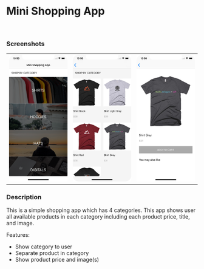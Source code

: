 <h1> Mini Shopping App </h1> 
<br>


### Screenshots

<table align="center" border="0">

<tr>
<td> <img src="Screenshots/1.png"> </td>
<td> <img src="Screenshots/2.png"> </td>
<td> <img src="Screenshots/3.png"> </td>
</tr>

</table>

### Description

This is a simple shopping app which has 4 categories. This app shows user all available products in each category including each product price, title, and image.

Features:

* Show category to user
* Separate product in category 
* Show product price and image(s)

